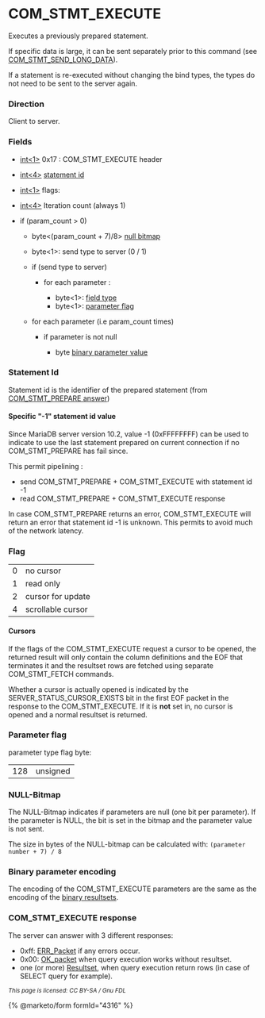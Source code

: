 
# COM_STMT_EXECUTE

Executes a previously prepared statement.


If specific data is large, it can be sent separately prior to this command (see [COM_STMT_SEND_LONG_DATA](com_stmt_send_long_data.md)).


If a statement is re-executed without changing the bind types, the types do not need to be sent to the server again.


### Direction


Client to server.


### Fields



* [int<1>](../protocol-data-types.md#fixed-length-integers) 0x17 : COM_STMT_EXECUTE header
* [int<4>](../protocol-data-types.md#fixed-length-integers) [statement id](#statement-id)
* [int<1>](../protocol-data-types.md#fixed-length-integers) flags:
* [int<4>](../protocol-data-types.md#fixed-length-integers) Iteration count (always 1)
* if (param_count > 0)

  * byte<(param_count + 7)/8> [null bitmap](#null-bitmap)
  * byte<1>: send type to server (0 / 1)
  * if (send type to server)

    * for each parameter :

      * byte<1>: [field type](../4-server-response-packets/result-set-packets.md)
      * byte<1>: [parameter flag](#parameter-flag)
  * for each parameter (i.e param_count times)

    * if parameter is not null

      * byte<n> [binary parameter value](#binary-parameter-encoding)



### Statement Id


Statement id is the identifier of the prepared statement (from [COM_STMT_PREPARE answer](com_stmt_prepare.md#com_stmt_prepare_ok))


#### Specific "-1" statement id value


Since MariaDB server version 10.2, value -1 (0xFFFFFFFF) can be used to indicate to use the last statement prepared on current connection if no COM_STMT_PREPARE has fail since.


This permit pipelining :


* send COM_STMT_PREPARE + COM_STMT_EXECUTE with statement id -1
* read COM_STMT_PREPARE + COM_STMT_EXECUTE response


In case COM_STMT_PREPARE returns an error, COM_STMT_EXECUTE will return an error that statement id -1 is unknown. This permits to avoid much of the network latency.


### Flag



|   |   |
| --- | --- |
| 0 | no cursor |
| 1 | read only |
| 2 | cursor for update |
| 4 | scrollable cursor |



#### Cursors


If the flags of the COM_STMT_EXECUTE request a cursor to be opened, the returned result will only contain the column definitions and the EOF that terminates it and the resultset rows are fetched using separate COM_STMT_FETCH commands.


Whether a cursor is actually opened is indicated by the SERVER_STATUS_CURSOR_EXISTS bit in the first EOF packet in the response to the COM_STMT_EXECUTE. If it is **not** set in, no cursor is opened and a normal resultset is returned.


### Parameter flag


parameter type flag byte:



|   |   |
| --- | --- |
| 128 | unsigned |



### NULL-Bitmap


The NULL-Bitmap indicates if parameters are null (one bit per parameter). If the parameter is NULL, the bit is set in the bitmap and the parameter value is not sent.


The size in bytes of the NULL-bitmap can be calculated with: `(parameter number + 7) / 8`


### Binary parameter encoding


The encoding of the COM_STMT_EXECUTE parameters are the same as the encoding of the [binary resultsets](../4-server-response-packets/result-set-packets.md#field-types).


### COM_STMT_EXECUTE response


The server can answer with 3 different responses:


* 0xff: [ERR_Packet](../4-server-response-packets/err_packet.md) if any errors occur.
* 0x00: [OK_packet](../4-server-response-packets/ok_packet.md) when query execution works without resultset.
* one (or more) [Resultset](../4-server-response-packets/result-set-packets.md), when query execution return rows (in case of SELECT query for example).


<sub>_This page is licensed: CC BY-SA / Gnu FDL_</sub>


{% @marketo/form formId="4316" %}
